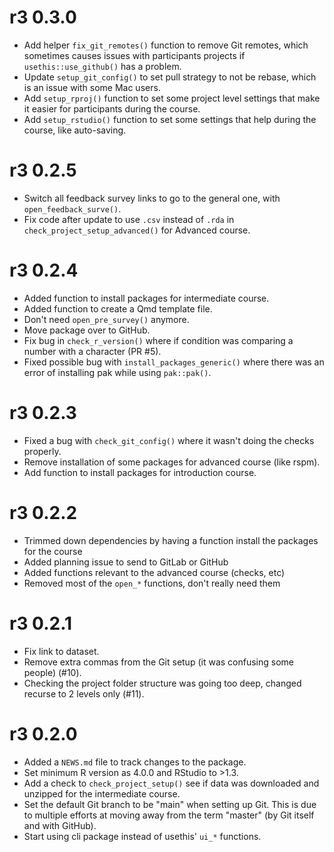 # r3 0.3.0

-   Add helper `fix_git_remotes()` function to remove Git remotes, which
    sometimes causes issues with participants projects if
    `usethis::use_github()` has a problem.
-   Update `setup_git_config()` to set pull strategy to not be rebase,
    which is an issue with some Mac users.
-   Add `setup_rproj()` function to set some project level settings that
    make it easier for participants during the course.
-   Add `setup_rstudio()` function to set some settings that help during
    the course, like auto-saving.

# r3 0.2.5

-   Switch all feedback survey links to go to the general one, with
    `open_feedback_surve()`.
-   Fix code after update to use `.csv` instead of `.rda` in
    `check_project_setup_advanced()` for Advanced course.

# r3 0.2.4

-   Added function to install packages for intermediate course.
-   Added function to create a Qmd template file.
-   Don't need `open_pre_survey()` anymore.
-   Move package over to GitHub.
-   Fix bug in `check_r_version()` where if condition was comparing a
    number with a character (PR #5).
-   Fixed possible bug with `install_packages_generic()` where there was
    an error of installing pak while using `pak::pak()`.

# r3 0.2.3

-   Fixed a bug with `check_git_config()` where it wasn't doing the
    checks properly.
-   Remove installation of some packages for advanced course (like
    rspm).
-   Add function to install packages for introduction course.

# r3 0.2.2

-   Trimmed down dependencies by having a function install the packages
    for the course
-   Added planning issue to send to GitLab or GitHub
-   Added functions relevant to the advanced course (checks, etc)
-   Removed most of the `open_*` functions, don't really need them

# r3 0.2.1

-   Fix link to dataset.
-   Remove extra commas from the Git setup (it was confusing some
    people) (#10).
-   Checking the project folder structure was going too deep, changed
    recurse to 2 levels only (#11).

# r3 0.2.0

-   Added a `NEWS.md` file to track changes to the package.
-   Set minimum R version as 4.0.0 and RStudio to \>1.3.
-   Add a check to `check_project_setup()` see if data was downloaded
    and unzipped for the intermediate course.
-   Set the default Git branch to be "main" when setting up Git. This is
    due to multiple efforts at moving away from the term "master" (by
    Git itself and with GitHub).
-   Start using cli package instead of usethis' `ui_*` functions.
